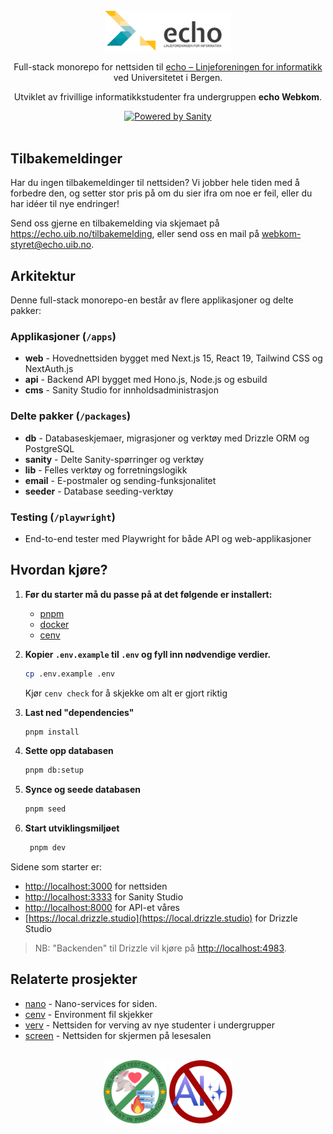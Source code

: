<br>

<div align="center">
   <img src=".github/echo-logo.png" alt="" width="40%">

   <p></p>
Full-stack monorepo for nettsiden til <a href="https://echo.uib.no">echo – Linjeforeningen for informatikk</a> ved Universitetet i Bergen.

Utviklet av frivillige informatikkstudenter fra undergruppen **echo Webkom**.

<div align="center" >
  <a href="https://sanity.io" target="_blank" rel="noopener">
    <img src="https://cdn.sanity.io/images/3do82whm/next/51af00784c5addcf63ae7f0c416756acca7e63ac-353x71.svg?dl=sanity-logo.svg" width="100" alt="Powered by Sanity" />
  </a>
</div>

<br>

</div>

## Tilbakemeldinger

Har du ingen tilbakemeldinger til nettsiden?
Vi jobber hele tiden med å forbedre den,
og setter stor pris på om du sier ifra om noe er feil,
eller du har idéer til nye endringer!

Send oss gjerne en tilbakemelding via skjemaet på <https://echo.uib.no/tilbakemelding>,
eller send oss en mail på [webkom-styret@echo.uib.no](mailto:webkom-styret@echo.uib.no).

## Arkitektur

Denne full-stack monorepo-en består av flere applikasjoner og delte pakker:

### Applikasjoner (`/apps`)

- **web** - Hovednettsiden bygget med Next.js 15, React 19, Tailwind CSS og NextAuth.js
- **api** - Backend API bygget med Hono.js, Node.js og esbuild
- **cms** - Sanity Studio for innholdsadministrasjon

### Delte pakker (`/packages`)

- **db** - Databaseskjemaer, migrasjoner og verktøy med Drizzle ORM og PostgreSQL
- **sanity** - Delte Sanity-spørringer og verktøy
- **lib** - Felles verktøy og forretningslogikk
- **email** - E-postmaler og sending-funksjonalitet
- **seeder** - Database seeding-verktøy

### Testing (`/playwright`)

- End-to-end tester med Playwright for både API og web-applikasjoner

## Hvordan kjøre?

1. **Før du starter må du passe på at det følgende er installert:**
   - [pnpm](https://pnpm.io/installation)
   - [docker](https://docs.docker.com/engine/install/)
   - [cenv](https://github.com/echo-webkom/cenv)

2. **Kopier `.env.example` til `.env` og fyll inn nødvendige verdier.**

   ```sh
   cp .env.example .env
   ```

   Kjør `cenv check` for å skjekke om alt er gjort riktig

3. **Last ned "dependencies"**

   ```sh
   pnpm install
   ```

4. **Sette opp databasen**

   ```sh
   pnpm db:setup
   ```

5. **Synce og seede databasen**

   ```sh
   pnpm seed
   ```

6. **Start utviklingsmiljøet**

   ```sh
    pnpm dev
   ```

Sidene som starter er:

- [http://localhost:3000](http://localhost:3000) for nettsiden
- [http://localhost:3333](http://localhost:3333) for Sanity Studio
- [http://localhost:8000](http://localhost:8000) for API-et våres
- [https://local.drizzle.studio](https://local.drizzle.studio) for Drizzle Studio

> NB: "Backenden" til Drizzle vil kjøre på [http://localhost:4983](http://localhost:4983).

## Relaterte prosjekter

- [nano](https://github.com/echo-webkom/nano) - Nano-services for siden.
- [cenv](https://github.com/echo-webkom/cenv) - Environment fil skjekker
- [verv](https://github.com/echo-webkom/verv.echo.uib.no) - Nettsiden for verving av nye studenter i undergrupper
- [screen](https://github.com/echo-webkom/echo-screen) - Nettsiden for skjermen på lesesalen

<br>

<div align="center">
  <img width="20%" src="./.github/wetestinprod.png" />
  <img width="20%" src="./.github/anti-ai.png" />
</div>
